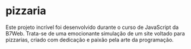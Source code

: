 # pizzaria
Este projeto incrível foi desenvolvido durante o curso de JavaScript da B7Web. Trata-se de uma emocionante simulação de um site voltado para pizzarias, criado com dedicação e paixão pela arte da programação.
